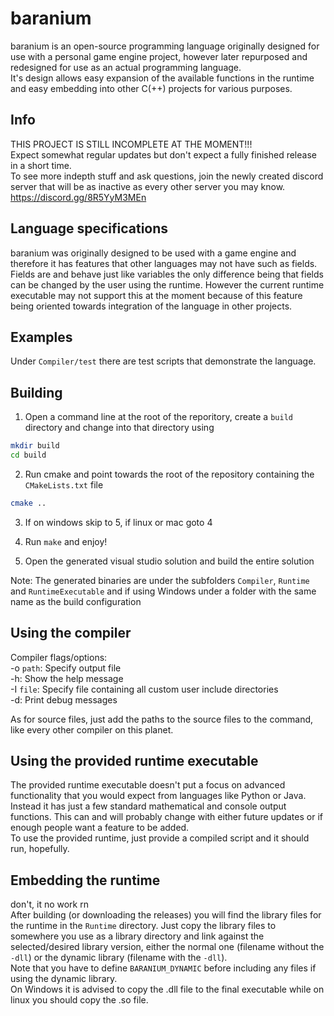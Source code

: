 baranium
========

baranium is an open-source programming language originally designed
for use with a personal game engine project, however later repurposed
and redesigned for use as an actual programming language.<br/>
It's design allows easy expansion of the available functions in the runtime
and easy embedding into other C(++) projects for various purposes.

## Info
THIS PROJECT IS STILL INCOMPLETE AT THE MOMENT!!! <br/>
Expect somewhat regular updates but don't expect a fully finished
release in a short time. <br/>
To see more indepth stuff and ask questions, join the newly created discord server that
will be as inactive as every other server you may know. https://discord.gg/8R5YyM3MEn

## Language specifications
baranium was originally designed to be used with a game engine and
therefore it has features that other languages may not have such as
fields. Fields are and behave just like variables the only difference
being that fields can be changed by the user using the runtime.
However the current runtime executable may not support this at the
moment because of this feature being oriented towards integration of
the language in other projects.

## Examples
Under `Compiler/test` there are test scripts that demonstrate the language.

## Building
1. Open a command line at the root of the reporitory, create a `build` directory and change into that directory using
```bash
mkdir build
cd build
```
2. Run cmake and point towards the root of the repository containing the `CMakeLists.txt` file
```bash
cmake ..
```

3. If on windows skip to 5, if linux or mac goto 4

4. Run `make` and enjoy!

5. Open the generated visual studio solution and build the entire solution

Note: The generated binaries are under the subfolders `Compiler`, `Runtime`
      and `RuntimeExecutable` and if using Windows under a folder with the
      same name as the build configuration

## Using the compiler
Compiler flags/options:<br/>
-o `path`:  Specify output file<br/>
-h:         Show the help message<br/>
-I `file`:  Specify file containing all custom user include directories<br/>
-d:         Print debug messages<br/>

As for source files, just add the paths to the source files to the command,
like every other compiler on this planet.

## Using the provided runtime executable
The provided runtime executable doesn't put a focus on advanced
functionality that you would expect from languages like Python or Java.
Instead it has just a few standard mathematical and console output
functions. This can and will probably change with either future updates
or if enough people want a feature to be added.
<br/>
To use the provided runtime, just provide a compiled script and it
should run, hopefully.

## Embedding the runtime
don't, it no work rn <br/>
After building (or downloading the releases) you will find the library files
for the runtime in the `Runtime` directory. Just copy the library files to
somewhere you use as a library directory and link against the selected/desired
library version, either the normal one (filename without the `-dll`) or the
dynamic library (filename with the `-dll`).<br/>
Note that you have to define `BARANIUM_DYNAMIC` before including any files if
using the dynamic library.<br/>
On Windows it is advised to copy the .dll file to the final executable while on
linux you should copy the .so file.